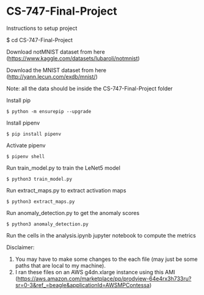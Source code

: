 # CS-747-Final-Project

Instructions to setup project

$ cd CS-747-Final-Project

Download notMNIST dataset from here (https://www.kaggle.com/datasets/lubaroli/notmnist)

Download the MNIST dataset from here (http://yann.lecun.com/exdb/mnist/)

Note: all the data should be inside the CS-747-Final-Project folder

Install pip
```
$ python -m ensurepip --upgrade
```

Install pipenv
```
$ pip install pipenv
```

Activate pipenv
```
$ pipenv shell
```

Run train_model.py to train the LeNet5 model
```
$ python3 train_model.py
```

Run extract_maps.py to extract activation maps
```
$ python3 extract_maps.py
```

Run anomaly_detection.py to get the anomaly scores
```
$ python3 anomaly_detection.py
```

Run the cells in the analysis.ipynb jupyter notebook to compute the metrics

Disclaimer: 
1. You may have to make some changes to the each file (may just be some paths that are local to my machine).
2. I ran these files on an AWS g4dn.xlarge instance using this AMI (https://aws.amazon.com/marketplace/pp/prodview-64e4rx3h733ru?sr=0-3&ref_=beagle&applicationId=AWSMPContessa)

